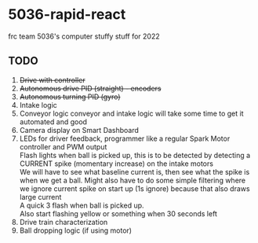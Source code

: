 # 5036-rapid-react
frc team 5036's computer stuffy stuff for 2022


## TODO
1. ~~Drive with controller~~
2. ~~Autonomous drive PID (straight) - encoders~~
3. ~~Autonomous turning PID (gyro)~~
4. Intake logic
5. Conveyor logic
    conveyor and intake logic will take some time to get it automated and good
6. Camera display on Smart Dashboard
7. LEDs for driver feedback, programmer like a regular Spark Motor controller and PWM output  
    Flash lights when ball is picked up, this is to be detected by detecting a CURRENT spike (momentary increase) on the intake motors  
    We will have to see what baseline current is, then see what the spike is when we get a ball. Might also have to do some simple filtering where we ignore current spike on start up (1s ignore) because that also draws large current  
    A quick 3 flash when ball is picked up.  
    Also start flashing yellow or something when 30 seconds left
8. Drive train characterization
9. Ball dropping logic (if using motor)
